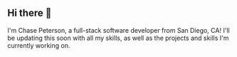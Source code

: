 ## Hi there 👋

I'm Chase Peterson, a full-stack software developer from San Diego, CA! I'll be updating this soon with all my skills, as well as the projects and skills I'm currently working on.

<!--
**chase-of-the-fjords/chase-of-the-fjords** is a ✨ _special_ ✨ repository because its `README.md` (this file) appears on your GitHub profile.

Here are some ideas to get you started:

- 🔭 I’m currently working on ...
- 🌱 I’m currently learning ...
- 👯 I’m looking to collaborate on ...
- 🤔 I’m looking for help with ...
- 💬 Ask me about ...
- 📫 How to reach me: ...
- 😄 Pronouns: ...
- ⚡ Fun fact: ...
-->

